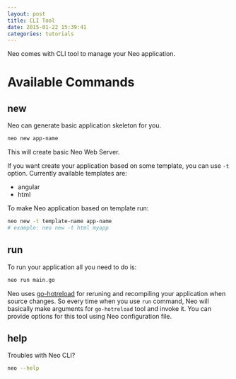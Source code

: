```yaml
---
layout: post
title: CLI Tool
date: 2015-01-22 15:39:41
categories: tutorials
---
```


Neo comes with CLI tool to manage your Neo application.

# Available Commands

## new
Neo can generate basic application skeleton for you.

```bash
neo new app-name
```

This will create basic Neo Web Server.

If you want create your application based on some template, you can use ``-t`` option. Currently available templates are:

* angular
* html

To make Neo application based on template run:

```bash
neo new -t template-name app-name
# example: neo new -t html myapp
```

## run
To run your application all you need to do is:

```bash
neo run main.go
```

Neo uses [go-hotreload](https://github.com/ivpusic/go-hotreload) for reruning and recompiling your application when source changes. So every time when you use ``run`` command, Neo will basically make arguments for ``go-hotreload`` tool and invoke it. You can provide options for this tool using Neo configuration file.

## help

Troubles with Neo CLI?

```bash
neo --help
```